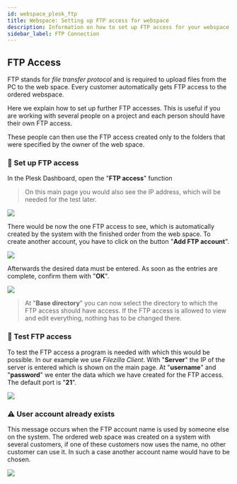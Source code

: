 ```yaml
---
id: webspace_plesk_ftp
title: Webspace: Setting up FTP access for webspace
description: Information on how to set up FTP access for your webspace from ZAP-Hosting - ZAP-Hosting.com documentation
sidebar_label: FTP Connection
---
```


## FTP Access

FTP stands for *file transfer protocol* and is required to upload files from the PC to the web space.
Every customer automatically gets FTP access to the ordered webspace. 

Here we explain how to set up further FTP accesses. This is useful if you are working with several people on a project and each person should have their own FTP access.

These people can then use the FTP access created only to the folders that were specified by the owner of the web space.

### 🔑 Set up FTP access

In the Plesk Dashboard, open the "**FTP access**" function

> On this main page you would also see the IP address, which will be needed for the test later.

![](https://screensaver01.zap-hosting.com/index.php/apps/files_sharing/publicpreview/gbMMWFWj8r3Wirj?x=1920&y=594&a=true&file=firefox_cDcL4RoVZE.png&scalingup=0)

There would be now the one FTP access to see, which is automatically created by the system with the finished order from the web space.
To create another account, you have to click on the button "**Add FTP account**".

![](https://screensaver01.zap-hosting.com/index.php/apps/files_sharing/publicpreview/LGEyNAtjHdxdNA9?x=1920&y=594&a=true&file=firefox_B2Jnw8FN0R.png&scalingup=0)

Afterwards the desired data must be entered. As soon as the entries are complete, confirm them with "**OK**".

![](https://screensaver01.zap-hosting.com/index.php/apps/files_sharing/publicpreview/w2miZoRpScajeSN?x=1920&y=594&a=true&file=firefox_QVB13RkRxF.png&scalingup=0)

> At "**Base directory**" you can now select the directory to which the FTP access should have access. If the FTP access is allowed to view and edit everything, nothing has to be changed there. 

### 📝 Test FTP access

To test the FTP access a program is needed with which this would be possible. In our example we use *Filezilla Client*.
With "**Server**" the IP of the server is entered which is shown on the main page. 
At "**username**" and "**password**" we enter the data which we have created for the FTP access.
The default port is "**21**".

![](https://screensaver01.zap-hosting.com/index.php/apps/files_sharing/publicpreview/EXEky7tS6kAJGmz?x=1920&y=594&a=true&file=filezilla_nIjx8Cg919.png&scalingup=0)

### ⚠️ User account already exists

This message occurs when the FTP account name is used by someone else on the system.
The ordered web space was created on a system with several customers, if one of these customers now uses the name, no other customer can use it.
In such a case another account name would have to be chosen.

![](https://screensaver01.zap-hosting.com/index.php/apps/files_sharing/publicpreview/FcH8q95nApQbRn7?x=1600&y=414&a=true&file=firefox_MILDSRlfyN.png&scalingup=0)
